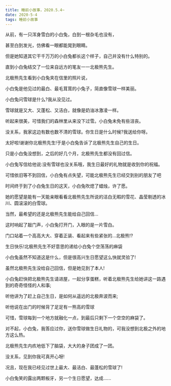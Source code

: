 ```yaml
---
title: 睡前小故事，2020.5.4~
date: 2020-5-4
tags: 睡前小故事
---
```


从前，有一只浑身雪白的小白兔，白到一根杂毛也没有，

甚至白到发光，仿佛看一眼都能晃到眼睛。

但是她知道其它干千万万的小白兔都长这个样子，自己并没有什么特别的。

直到小白兔结交了一位来自远方的笔友一一北极熊先生。<!-- more -->

北极熊先生看到小白兔夹在信里的照片说，

小白兔是他见过的最白、最毛茸茸的小兔子，简直像雪球一样美丽。

小白兔问雪球是什么?我从没见过。


雪球就是又大、又蓬松、又洁白，就像是奶油冰激凌一样。

听起来很美，可惜我们的森林里从来没下过雪。小白兔未免有些沮丧。

没关系，我家这边有数也数不清的雪球。你生日是什么时候?我送给你呀。

太好啦!谢谢你北极熊先生!于是小白兔告诉了北极熊先生自己的生日。

只是小白兔没想到，之后的好几个月，北极熊先生都没有回过信。

小白兔写信给他说:没有雪球也没关系哦，我生日最好的礼物就是收到你的祝福。


可惜依旧等不到回信，小白兔有点失望，可能北极熊先生已经交到别的朋友了吧

时间终于到了小白兔生日的这天，小白兔吹熄了蜡烛，许了愿。

她的愿望是能有一天能亲眼看看北极熊先生所说的洁白无暇的雪花、晶莹剔透的冰川、圆滚滚的白雪球。

当然，最希望的还是北极熊先生能给自己回信...

这时响起了敲门声，小白兔打开门，入眼的是一片雪白。

门口站着一个高高大大、穿着正装、看起来有些紧张的...北极熊!?


生日快乐!北极熊先生不好意思的递给小白兔个空荡荡的麻袋

小白兔虽然不知道这是什么，但是很高兴生日愿望这么快就灵验了!

虽然北极熊先生没给自己回信，但是她见到了本人!

小白兔赶快把北极熊先生请进屋，一起分享蛋糕，听着北极熊先生给她讲这一路遇到的奇奇怪怪的人和事;

听他讲为了赶上自己生日，是如何从遥远的北极奔波而来;

听他说在出门的时候背了足足有一熊高的雪球


可惜，雪球每到一个地方就融化一点，到最后只剩下一个空空的麻袋了。

对不起，小白兔，我答应过你，送你雪球做生日礼物的，可我没想到北极之外的地方这么热。

北极熊先生内疚地低下了脑袋，大大的身子团成了一团。

没关系，见到你我可真开心呀!

况且，现在我已经见过世上最大、最洁白、最蓬松的雪球了!

小白兔笑的露出两颗板牙，另一个生日愿望，达成......